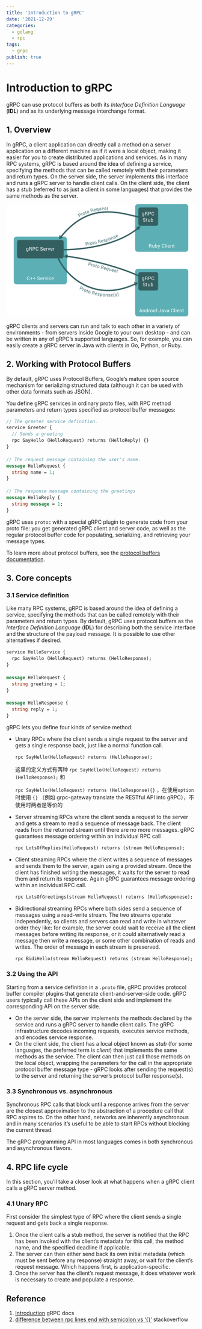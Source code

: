 ```yaml
---
title: 'Introduction to gRPC'
date: '2021-12-29'
categories:
  - golang
  - rpc
tags:
  - grpc
publish: true
---
```


# Introduction to gRPC

gRPC can use protocol buffers as both its *Interface Definition Language* (**IDL**) and as its underlying message interchange format. 

## 1. Overview

In gRPC, a client application can directly call a method on a server application on a different machine as if it were a local object, making it easier for you to create distributed applications and services. As in many RPC systems, gRPC is based around the idea of defining a service, specifying the methods that can be called remotely with their parameters and return types. On the server side, the server implements this interface and runs a gRPC server to handle client calls. On the client side, the client has a stub (referred to as just a client in some languages) that provides the same methods as the server.

![Concept Diagram](image/landing-2.svg)

gRPC clients and servers can run and talk to each other in a variety of environments - from servers inside Google to your own desktop - and can be written in any of gRPC’s supported languages. So, for example, you can easily create a gRPC server in Java with clients in Go, Python, or Ruby.

## 2. Working with Protocol Buffers

By default, gRPC uses Protocol Buffers, Google’s mature open source mechanism for serializing structured data (although it can be used with other data formats such as JSON). 

You define gRPC services in ordinary proto files, with RPC method parameters and return types specified as protocol buffer messages:

```protobuf
// The greeter service definition.
service Greeter {
  // Sends a greeting
  rpc SayHello (HelloRequest) returns (HelloReply) {}
}

// The request message containing the user's name.
message HelloRequest {
  string name = 1;
}

// The response message containing the greetings
message HelloReply {
  string message = 1;
}
```

gRPC uses `protoc` with a special gRPC plugin to generate code from your proto file: you get generated gRPC client and server code, as well as the regular protocol buffer code for populating, serializing, and retrieving your message types.

To learn more about protocol buffers, see the [protocol buffers documentation](https://developers.google.com/protocol-buffers/docs/overview).

## 3. Core concepts

### 3.1 Service definition 

Like many RPC systems, gRPC is based around the idea of defining a service, specifying the methods that can be called remotely with their parameters and return types. By default, gRPC uses protocol buffers as the *Interface Definition Language* (**IDL**) for describing both the service interface and the structure of the payload message. It is possible to use other alternatives if desired.

```protobuf
service HelloService {
  rpc SayHello (HelloRequest) returns (HelloResponse);
}

message HelloRequest {
  string greeting = 1;
}

message HelloResponse {
  string reply = 1;
}
```

gRPC lets you define four kinds of service method:

- Unary RPCs where the client sends a single request to the server and gets a single response back, just like a normal function call.

  ```protobuf
  rpc SayHello(HelloRequest) returns (HelloResponse);
  ```

  这里的定义方式有两种 `rpc SayHello(HelloRequest) returns (HelloResponse);` 和 

  `rpc SayHello(HelloRequest) returns (HelloResponse){}` ，在使用`option` 时使用 `{}` （例如 grpc-gateway translate the RESTful API into gRPC），不使用时两者是等价的

- Server streaming RPCs where the client sends a request to the server and gets a stream to read a sequence of message back. The client reads from the returned stream until there are no more messages. gRPC guarantees message ordering within an individual RPC call

  ```protobuf
  rpc LotsOfReplies(HelloRequest) returns (stream HelloResponse);
  ```

- Client streaming RPCs where the client writes a sequence of messages and sends them to the server, again using a provided stream. Once the client has finished writing the messages, it waits for the server to read them and return its response. Again gRPC guarantees message ordering within an individual RPC call.

  ```protobuf
  rpc LotsOfGreetings(stream HelloRequest) returns (HelloResponese);
  ```

- Bidirectional streaming RPCs where both sides send a sequence of messages using a read-write stream. The two streams operate independently, so clients and servers can read and write in whatever order they like: for example, the server could wait to receive all the client messages before writing its response, or it could alternatively read a message then write a message, or some other combination of reads and writes. The order of message in each stream is preserved.

  ```protobuf
  rpc BidiHello(stream HelloRequest) returns (stream HelloResponse);
  ```

### 3.2 Using the API

Starting from a service definition in a `.proto` file, gRPC provides protocol buffer compiler plugins that generate client-and-server-side code. gRPC users typically call these APIs on the client side and implement the corresponding API on the server side.

- On the server side, the server implements the methods declared by the service and runs a gRPC server to handle client calls. The gRPC infrastructure decodes incoming requests, executes service methods, and encodes service response.
- On the client side, the client has a local object known as *stub* (for some languages, the preferred term is *client*) that implements the same methods as the service. The client can then just call those methods on the local object, wrapping the parameters for the call in the appropriate protocol buffer message type - gRPC looks after sending the request(s) to the server and returning the server’s protocol buffer response(s).

### 3.3 Synchronous vs. asynchronous

Synchronous RPC calls that block until a response arrives from the server are the closest approximation to the abstraction of a procedure call that RPC aspires to. On the other hand, networks are inherently asynchronous and in many scenarios it’s useful to be able to start RPCs without blocking the current thread.

The gRPC programming API in most languages comes in both synchronous and asynchronous flavors. 

## 4. RPC life cycle

In this section, you’ll take a closer look at what happens when a gRPC client calls a gRPC server method. 

### 4.1 Unary RPC

First consider the simplest type of RPC where the client sends a single request and gets back a single response.

1. Once the client calls a stub method, the server is notified that the RPC has been invoked with the client’s metadata for this call, the method name, and the specified deadline if applicable.
2. The server can then either send back its own initial metadata (which must be sent before any response)  straight away, or wait for the client’s request message. Which happens first, is application-specific.
3. Once the server has the client’s request message, it does whatever work is necessary to create and populate a response.

## Reference

1. [Introduction](https://grpc.io/docs/what-is-grpc/) gRPC docs
2. [difference between rpc lines end with semicolon vs ‘{}’](https://stackoverflow.com/questions/30106667/grpc-protobuf-3-syntax-what-is-the-difference-between-rpc-lines-that-end-with-s) stackoverflow

